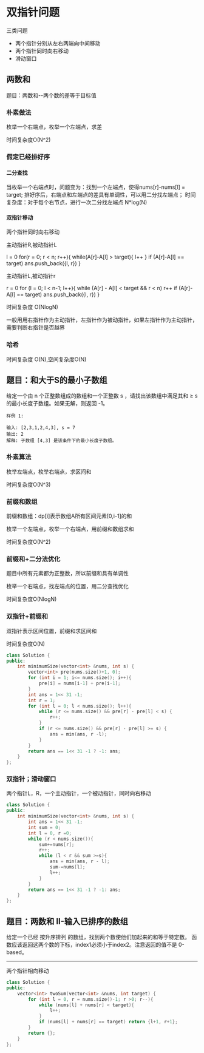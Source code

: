 # 双指针问题

三类问题

- 两个指针分别从左右两端向中间移动
- 两个指针同时向右移动
- 滑动窗口

## 两数和

题目：两数和--两个数的差等于目标值

### 朴素做法

枚举一个右端点，枚举一个左端点，求差

时间复杂度O(N^2)

### 假定已经排好序

#### 二分查找

当枚举一个右端点时，问题变为：找到一个左端点，使得nums[r]-nums[l] = target;
排好序后，右端点和左端点的差具有单调性，可以用二分找左端点；
时间复杂度：对于每个右节点，进行一次二分找左端点 N*log(N)

#### 双指针移动

两个指针同时向右移动

主动指针R,被动指针L

l = 0
for(r = 0; r < n; r++){
    while(A[r]-A[l] > target){
        l++
    }
    if (A[r]-A[l] == target) ans.push_back({l, r})
}

主动指针L,被动指针r

r = 0
for (l = 0; l < n-1; l++){
    while (A[r] - A[l] < target && r < n) r++
    if (A[r]-A[l] == target) ans.push_back({l, r})
}

时间复杂度 O(NlogN)

一般用用右指针作为主动指针，左指针作为被动指针，如果左指针作为主动指针，需要判断右指针是否越界

### 哈希

时间复杂度 O(N),空间复杂度O(N)

## 题目：和大于S的最小子数组

给定一个由 n 个正整数组成的数组和一个正整数 s ，请找出该数组中满足其和 ≥ s 的最小长度子数组。如果无解，则返回 -1。

```case
样例 1:

输入: [2,3,1,2,4,3], s = 7
输出: 2
解释: 子数组 [4,3] 是该条件下的最小长度子数组。
```

### 朴素算法

枚举左端点，枚举右端点，求区间和

时间复杂度O(N^3)

### 前缀和数组

前缀和数组：dp[i]表示数组A所有区间元素[0,i-1]的和

枚举一个左端点，枚举一个右端点，用前缀和数组求和

时间复杂度O(N^2)

### 前缀和+二分法优化

题目中所有元素都为正整数，所以前缀和具有单调性

枚举一个右端点，找左端点的位置，用二分查找优化

时间复杂度O(NlogN)

### 双指针+前缀和

双指针表示区间位置，前缀和求区间和

时间复杂度O(N)

```cpp
class Solution {
public:
    int minimumSize(vector<int> &nums, int s) {
        vector<int> pre(nums.size()+1, 0);
        for (int i = 1; i<= nums.size(); i++){
            pre[i] = nums[i-1] + pre[i-1];
        }
        int ans = 1<< 31 -1;
        int r = 1;
        for (int l = 0; l < nums.size(); l++){
            while (r <= nums.size() && pre[r] - pre[l] < s) {
                r++;
            }
            if (r <= nums.size() && pre[r] - pre[l] >= s) {
                ans = min(ans, r -l);
            }
        }
        return ans == 1<< 31 -1 ? -1: ans;
    }
};
```

### 双指针；滑动窗口

两个指针L，R，一个主动指针，一个被动指针，同时向右移动

```cpp
class Solution {
public:
    int minimumSize(vector<int> &nums, int s) {
        int ans = 1<< 31 -1;
        int sum = 0;
        int l = 0, r =0;
        while (r < nums.size()){
            sum+=nums[r];
            r++;
            while (l < r && sum >=s){
                ans = min(ans, r - l);
                sum-=nums[l];
                l++;
            }
        }
        return ans == 1<< 31 -1 ? -1: ans;
    }
};
```

## 题目：两数和 II-输入已排序的数组

给定一个已经 按升序排列 的数组，找到两个数使他们加起来的和等于特定数。
函数应该返回这两个数的下标，index1必须小于index2。注意返回的值不是 0-based。

---

两个指针相向移动

```cpp
class Solution {
public:
    vector<int> twoSum(vector<int> &nums, int target) {
        for (int l = 0, r = nums.size()-1; r >0; r--){
            while (nums[l] + nums[r] < target){
                l++;
            }
            if (nums[l] + nums[r] == target) return {l+1, r+1};
        }
        return {};
    }
};
```
